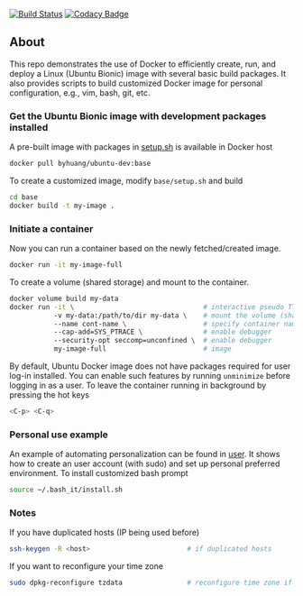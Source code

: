 [![Build Status](https://travis-ci.org/Bo-Yuan-Huang/Docker-Ubuntu-Dev.svg?branch=master)](https://travis-ci.org/Bo-Yuan-Huang/Docker-Ubuntu-Dev)
[![Codacy Badge](https://api.codacy.com/project/badge/Grade/4f015e7197484cef87c6b2718440dd11)](https://app.codacy.com/app/Bo-Yuan-Huang/Docker-VM?utm_source=github.com&utm_medium=referral&utm_content=Bo-Yuan-Huang/Docker-VM&utm_campaign=Badge_Grade_Dashboard)

## About

This repo demonstrates the use of Docker to efficiently create, run, and deploy a Linux (Ubuntu Bionic) image with several basic build packages.
It also provides scripts to build customized Docker image for personal configuration, e.g., vim, bash, git, etc. 

### Get the Ubuntu Bionic image with development packages installed

A pre-built image with packages in [setup.sh](base/setup.sh) is available in Docker host
``` bash
docker pull byhuang/ubuntu-dev:base
```

To create a customized image, modify ``base/setup.sh`` and build 
``` bash
cd base
docker build -t my-image .
```

### Initiate a container

Now you can run a container based on the newly fetched/created image.

``` bash
docker run -it my-image-full
```

To create a volume (shared storage) and mount to the container.

``` bash
docker volume build my-data
docker run -it \                                # interactive pseudo TTY
           -v my-data:/path/to/dir my-data \    # mount the volume (shared storage)
           --name cont-name \                   # specify container name
           --cap-add=SYS_PTRACE \               # enable debugger
           --security-opt seccomp=unconfined \  # enable debugger
           my-image-full                        # image
```

By default, Ubuntu Docker image does not have packages required for user log-in installed. 
You can enable such features by running ``unminimize`` before logging in as a user.
To leave the container running in background by pressing the hot keys

``` bash
<C-p> <C-q>
```

### Personal use example

An example of automating personalization can be found in [user](user).
It shows how to create an user account (with sudo) and set up personal preferred environment.
To install customized bash prompt
``` bash
source ~/.bash_it/install.sh
```

### Notes
If you have duplicated hosts (IP being used before)
``` bash
ssh-keygen -R <host>                        # if duplicated hosts
```

If you want to reconfigure your time zone
``` bash
sudo dpkg-reconfigure tzdata                # reconfigure time zone if desired
```
